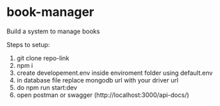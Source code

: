 # book-manager
Build a system to manage books

Steps to setup:
1. git clone repo-link
2. npm i
3. create developement.env inside enviroment folder using default.env
4. in database file replace mongodb url with your driver url
5. do npm run start:dev
6. open postman or swagger (http://localhost:3000/api-docs/)

